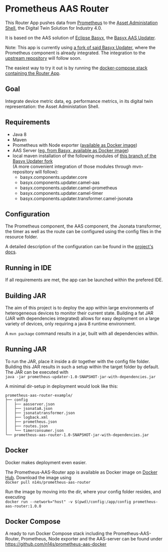 # Prometheus AAS Router

This Router App pushes data from [Prometheus](https://prometheus.io/) to the [Asset Administation Shell](https://www.plattform-i40.de/IP/Redaktion/EN/Standardartikel/specification-administrationshell.html), the Digital Twin Solution for Industry 4.0.

It is based on the AAS solution of [Eclipse Basyx](https://www.eclipse.org/basyx/), the [Basyx AAS Updater](https://github.com/eclipse-basyx/basyx-java-components/tree/feature/updater/basyx.components/basyx.components.updater).

Note:
This app is currently using [a fork of said Basyx Updater](https://github.com/n14s/basyx-java-components/tree/n14s/feature/prometheus-updater/basyx.components/basyx.components.updater), where the Prometheus component is already integrated. The integration to the [upstream repository](https://github.com/eclipse-basyx/basyx-java-components/tree/feature/updater/basyx.components/basyx.components.updater) will follow soon.

The easiest way to try it out is by running the [docker-compose stack containing the Router App](https://github.com/n14s/prometheus-aas-docker).

## Goal

Integrate device metric data, eg. performance metrics, in its digital twin representation: the Asset Administation Shell.

## Requirements

- Java 8
- Maven
- Prometheus with Node exporter ([available as Docker image](https://prometheus.io/docs/prometheus/latest/installation/#using-docker))
- AAS Server ([eg. from Basyx, available as Docker image](https://wiki.eclipse.org/BaSyx_/_Documentation_/_Components_/_AAS_Server))
- local maven installation of the following modules of [this branch of the Basyx Updater fork](https://github.com/n14s/basyx-java-components/tree/feature/updater-provisional)  
  (A more convenient integration of those modules through mvn-repository will follow):
  - basyx.components.updater.core
  - basyx.components.updater.camel-aas
  - basyx.components.updater.camel-prometheus
  - basyx.components.updater.camel-timer
  - basyx.components.updater.transformer.camel-jsonata

## Configuration

The Prometheus component, the AAS component, the Jsonata transformer, the timer as well as the route can be configured using the config files in the resource folder.

A detailed description of the configuration can be found in the [project's docs](https://github.com/n14s/basyx-java-components/tree/feature/updater/basyx.components/basyx.components.updater).

## Running in IDE

If all requirements are met, the app can be launched within the prefered IDE.

## Building JAR

The aim of this project is to deploy the app within large environments of heterogeneous devices to monitor their current state.
Building a fat JAR (JAR with dependencies integrated) allows for easy deployment on a large variety of devices, only requiring a java 8 runtime environment.

A `mvn package` command results in a jar, built with all dependencies within.

## Running JAR

To run the JAR, place it inside a dir together with the config file folder.
Building this JAR results in such a setup within the target folder by default.
The JAR can be executed with  
`java -jar prometheus-updater-1.0-SNAPSHOT-jar-with-dependencies.jar`

A minimal dir-setup in deployment would look like this:

```
prometheus-aas-router-example/
├── config
│   ├── aasserver.json
│   ├── jsonataA.json
│   ├── jsonatatransformer.json
│   ├── logback.xml
│   ├── prometheus.json
│   ├── routes.json
│   └── timerconsumer.json
└── prometheus-aas-router-1.0-SNAPSHOT-jar-with-dependencies.jar
```

## Docker

Docker makes deployment even easier.

The Prometheus-AAS-Router app is available as Docker image on [Docker Hub](https://hub.docker.com/r/n14s/prometheus-aas-router).
Download the image using  
`docker pull n14s/prometheus-aas-router`

Run the image by moving into the dir, where your config folder resides, and executing  
`docker run --network="host" -v $(pwd)/config:/app/config prometheus-aas-router:1.0.0`

## Docker Compose

A ready to run Docker Compose stack including the Prometheus-AAS-Router, Prometheus, Node exporter and the AAS-server can be found under  
https://github.com/n14s/prometheus-aas-docker
